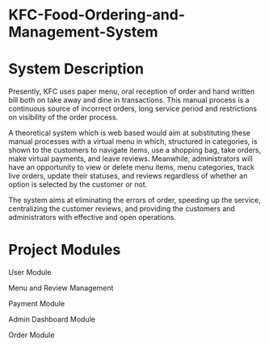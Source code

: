 # KFC-Food-Ordering-and-Management-System

# System Description
Presently, KFC uses paper menu, oral reception of order and hand written bill both on take away and dine in transactions. This manual process is a continuous source of incorrect orders, long service period and restrictions on visibility of the order process.

A theoretical system which is web based would aim at substituting these manual processes with a virtual menu in which, structured in categories, is shown to the customers to navigate items, use a shopping bag, take orders, make virtual payments, and leave reviews. Meanwhile, administrators will have an opportunity to view or delete menu items, menu categories, track live orders, update their statuses, and reviews regardless of whether an option is selected by the customer or not.

The system aims at eliminating the errors of order, speeding up the service, centralizing the customer reviews, and providing the customers and administrators with effective and open operations.

# Project Modules
User Module 

Menu and Review Management

Payment Module

Admin Dashboard Module

Order Module
